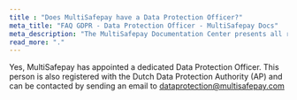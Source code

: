```yaml
---
title : "Does MultiSafepay have a Data Protection Officer?"
meta_title: "FAQ GDPR - Data Protection Officer - MultiSafepay Docs"
meta_description: "The MultiSafepay Documentation Center presents all relevant information about our Plugins and API. You can also find support pages for payment methods, tools and general questions as well as the contact details of our Support and Integration Teams."
read_more: "."
---
```


Yes, MultiSafepay has appointed a dedicated Data Protection Officer. This person is also registered with the Dutch Data Protection Authority (AP) and can be contacted by sending an email to <dataprotection@multisafepay.com>
